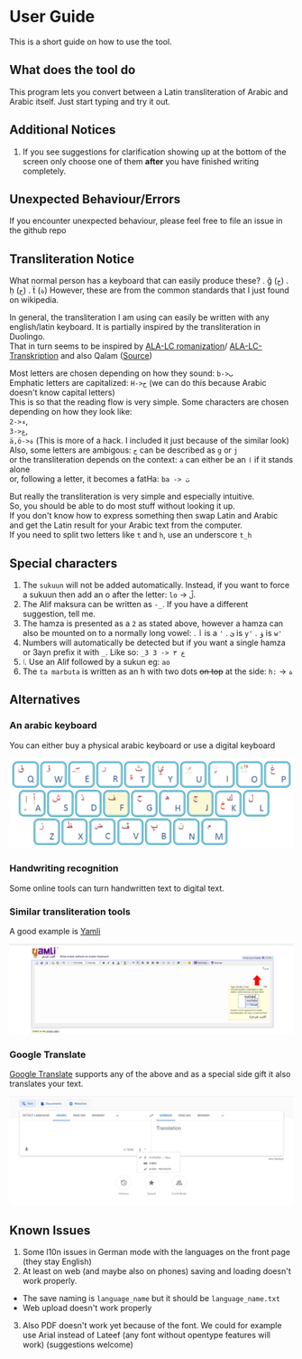 # User Guide

This is a short guide on how to use the tool. 

## What does the tool do

This program lets you convert between a Latin transliteration of Arabic and Arabic itself. 
Just start typing and try it out. 

## Additional Notices

1. If you see suggestions for clarification showing up at the bottom of the screen only choose one of them **after** you have finished writing completely. 

## Unexpected Behaviour/Errors

If you encounter unexpected behaviour, please feel free to file an issue in the github repo

## Transliteration Notice

What normal person has a keyboard that can easily produce these? 
. ǧ (`ج`)
. ḥ (`ح`)
. ẗ (`ة`) 
However, these are from the common standards that I just found on wikipedia. 

In general, the transliteration I am using can easily be written with any english/latin keyboard. 
It is partially inspired by the transliteration in Duolingo.  
That in turn seems to be inspired by 
[ALA-LC romanization](https://en.wikipedia.org/wiki/ALA-LC_romanization)/
[ALA-LC-Transkription](https://en.wikipedia.org/wiki/ALA-LC-Transkription) and also Qalam ([Source](https://en.wikipedia.org/wiki/Romanization#Arabic))

Most letters are chosen depending on how they sound: `b->ب`  
Emphatic letters are capitalized: `H->ح` (we can do this because Arabic doesn't know capital letters)  
This is so that the reading flow is very simple. 
Some characters are chosen depending on how they look like:  
`2->ء`,  
`3->ع`,  
`ä,ö->ة` (This is more of a hack. I included it just because of the similar look)  
Also, some letters are ambigous: `ج` can be described as `g` or `j`  
or the transliteration depends on the context: `a` can either be an `ا` if it stands alone  
or, following a letter, it becomes a fatHa: `ba -> بَ`  

But really the transliteration is very simple and especially intuitive.  
So, you should be able to do most stuff without looking it up.  
If you don't know how to express something then swap Latin and Arabic 
and get the Latin result for your Arabic text from the computer.  
If you need to split two letters like `t` and `h`, use an underscore `t_h`

## Special characters

1. The `sukuun` will not be added automatically. Instead, if you want to force a sukuun then add an o after the letter: `lo` -> `لْ`. 
2. The Alif maksura can be written as `-_`. If you have a different suggestion, tell me.
3. The hamza is presented as a `2` as stated above, however a hamza can also be mounted on to a normally long vowel:
  . `أ` is a `'`
  . `ئ` is `y'`
  . `ؤ` is `w'`
4. Numbers will automatically be detected but if you want a single hamza or 3ayn prefix it with `_`. Like so:
  `_3 3 -> ع ٣`
5. `ٱ`. Use an Alif followed by a sukun eg: `ao`
6. The `ta marbuta` is written as an h with two dots ~~on top~~ at the side: `h:` -> `ة`

## Alternatives

### An arabic keyboard
You can either buy a physical arabic keyboard or use a digital keyboard

![Arabic keyboard](./readme_images/keyboard.png)

### Handwriting recognition
Some online tools can turn handwritten text to digital text.

### Similar transliteration tools
A good example is [Yamli](https://www.yamli.com/arabic-keyboard/)

![Yamli Screenshot](./readme_images/yamli.png)

### Google Translate
[Google Translate](https://translate.google.de/?sl=ar&tl=en&op=translate) supports any of the above and as a special side gift it also translates your text.

![Google Translate Screenshot](./readme_images/google_translate.jpeg)

## Known Issues
1. Some l10n issues in German mode with the languages on the front page (they stay English)
2. At least on web (and maybe also on phones) saving and loading doesn't work properly.
  - The save naming is `language_name` but it should be `language_name.txt`
  - Web upload doesn't work properly
3. Also PDF doesn't work yet because of the font. We could for example use Arial instead of Lateef (any font without opentype features will work) (suggestions welcome)
